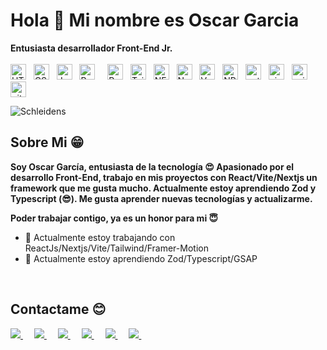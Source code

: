 # Hola 👋 Mi nombre es Oscar Garcia


**Entusiasta desarrollador Front-End Jr.** 
<br>
<br>
<span><img src="https://img.shields.io/badge/HTML5-E34F26?style=for-the-badge&logo=html5&logoColor=white" alt="HTML5 logo" title="HTML5" height="25" /></span>
&nbsp;
<span><img src="https://img.shields.io/badge/CSS3-1572B6?style=for-the-badge&logo=css3&logoColor=white" alt="CSS3 logo" title="CSS3" height="25" /></span>
&nbsp;
<span><img src="https://img.shields.io/badge/JavaScript-323330?style=for-the-badge&logo=javascript&logoColor=F7DF1E" alt="JavaScript logo" title="JavaScript" height="25" />
</span>
&nbsp;
<span><img src="https://img.shields.io/badge/React-20232A?style=for-the-badge&logo=react&logoColor=61DAFB" alt="Ract logo" title="React" height="25" /></span>
&nbsp;
&nbsp;
<span><img src="https://img.shields.io/badge/Redux-593D88?style=for-the-badge&logo=redux&logoColor=white" alt="Redux logo" title="Redux" height="25" />
</span>
&nbsp;
<span><img src="https://img.shields.io/badge/Tailwind_CSS-38B2AC?style=for-the-badge&logo=tailwind-css&logoColor=white" alt="TailwindCSS logo" title="TailwindCSS" height="25" />
</span>
&nbsp;
<span><img src="https://img.shields.io/badge/Next-black?style=for-the-badge&logo=next.js&logoColor=white" alt="NEXT logo" title="npm" height="25" /></span>
&nbsp;
<span><img src="https://img.shields.io/badge/Node.js-43853D?style=for-the-badge&logo=node.js&logoColor=white" alt="Node logo" title="Node js" height="25" /></span>
&nbsp;
<span><img src="https://img.shields.io/badge/vercel-%23000000.svg?style=for-the-badge&logo=vercel&logoColor=white" alt="Vercel logo" title="Vercel" height="25" /></span>
&nbsp;
<span><img src="https://img.shields.io/badge/NPM-%23000000.svg?style=for-the-badge&logo=npm&logoColor=white" alt="NPM logo" title="npm" height="25" /></span>
&nbsp;
<span><img src="https://img.shields.io/badge/netlify-%23000000.svg?style=for-the-badge&logo=netlify&logoColor=#00C7B7" alt="netlify logo" title="netlify" height="25" /></span>
&nbsp;
<span><img src="https://img.shields.io/badge/Visual_Studio_Code-0078D4?style=for-the-badge&logo=visual%20studio%20code&logoColor=white" alt="visual studio logo" title="vs" height="25" /></span>
&nbsp;
<span><img src="https://img.shields.io/badge/Axios-5A29E4?style=flat-square&logo=Axios&logoColor=white" alt="axios studio logo" title="axios" height="25" /></span>
&nbsp;
<span><img src="https://img.shields.io/badge/GitHub-181717?style=flat-square&logo=GitHub&logoColor=white" alt="github studio logo" title="github" height="25" /></span>

  <img align="center" alt="Schleidens" src="https://cdn.dribbble.com/users/1059583/screenshots/4171367/coding-freak.gif" />
  
  ## Sobre Mi &#128513;
  <p>
  <b>
  Soy Oscar García, entusiasta de la tecnología &#128525; Apasionado por el desarrollo Front-End, trabajo en mis proyectos con React/Vite/Nextjs un framework que me gusta mucho.
  Actualmente estoy aprendiendo Zod y Typescript (&#128526;).
  Me gusta aprender nuevas tecnologías y actualizarme.

  Poder trabajar contigo, ya es un honor para mi &#128519;
  </b>
  </p>

- 🔭 Actualmente estoy trabajando con ReactJs/Nextjs/Vite/Tailwind/Framer-Motion
- 🌱 Actualmente estoy aprendiendo Zod/Typescript/GSAP

<br>

## Contactame 😊
<a href="https://twitter.com/Oscedu1592" target="_blank" >
<img src="https://img.shields.io/badge/-Twitter-1DA1F2?style=for-the-badge&logo=Twitter&logoColor=white"/>
</a>
&emsp;
<a href="https://instagram.com/osceduar15" target="_blank">
<img src="https://img.shields.io/badge/Instagram-E4405F?style=for-the-badge&logo=instagram&logoColor=white" />
</a>
&emsp;
<a href="https://www.linkedin.com/in/oscar-eduardo-garc%C3%ADa-leon-a15a14195/" target="_blank">
<img src="https://img.shields.io/badge/LinkedIn-0077B5?style=for-the-badge&logo=linkedin&logoColor=white" />
</a>
&emsp;
<a href="https://discord.gg/oscedu15" target="_blank">
  <img src="https://img.shields.io/badge/Discord-7289DA?style=for-the-badge&logo=discord&logoColor=white"/>
</a>
&emsp;
<a target="_blank" href="mailto:oscaregarcialeon@gmail.com">
  <img src="https://img.shields.io/badge/-Gmail-D14836?style=for-the-badge&logo=Gmail&logoColor=white"/>
</a>
&emsp;
<a href="https://wa.me//+584244982754" target="_blank" rel="noopener"">
  <img src="https://img.shields.io/badge/WhatsApp-25D366?style=flat-square&logo=whatsapp&logoColor=white"/>
</a>
&emsp;
<br />
<br />
